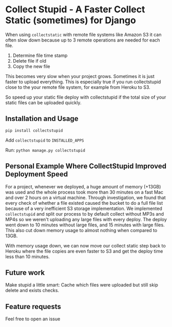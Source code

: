 # Collect Stupid - A Faster Collect Static (sometimes) for Django

When using `collectstatic` with remote file systems like Amazon S3 it can often
slow down because up to 3 remote operations are needed for each file.

1. Determine file time stamp
2. Delete file if old
3. Copy the new file

This becomes very slow when your project grows. Sometimes 
it is just faster to upload everything. This is especially true if you
run collectstupid close to the your remote file system, for example from
Heroku to S3.

So speed up your static file deploy with collectstupid if the total size 
of your static files can be uploaded quickly.

## Installation and Usage

`pip install collectstupid`

Add `collectstupid` to `INSTALLED_APPS`

Run: `python manage.py collectstupid`

## Personal Example Where CollectStupid Improved Deployment Speed

For a project, whenever we deployed, a huge amount of memory (+13GB) was used 
and the whole process took more than 30 minutes on a fast Mac and over 2 hours 
on a virtual machine. Through investigation, we found that every check of 
whether a file existed caused the bucket to do a full file list because of a
very inefficient S3 storage implementation. We implemented `collectstupid` and
split our process to by default collect without MP3s and MP4s so we weren't 
uploading any large files with every deploy. The deploy went down to 10 minutes 
without large files, and 15 minutes with large files. This also cut down memory 
usage to almost nothing when compared to 13GB.

With memory usage down, we can now move our collect static step back to Heroku
where the file copies are even faster to S3 and get the deploy time less
than 10 minutes.

## Future work

Make stupid a little smart: Cache which files were uploaded but still skip 
delete and exists checks.

## Feature requests

Feel free to open an issue
